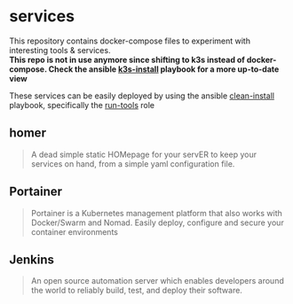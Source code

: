 # services
This repository contains docker-compose files to experiment with interesting tools & services.  
__This repo is not in use anymore since shifting to k3s instead of docker-compose. Check the ansible [k3s-install](https://github.com/Sakoes/ansible/tree/main/k3s-install) playbook for a more up-to-date view__

These services can be easily deployed by using the ansible [clean-install](https://github.com/Sakoes/ansible/tree/main/clean-install) playbook, specifically the [run-tools](https://github.com/Sakoes/ansible/blob/main/clean-install/roles/run-tools/tasks/main.yml) role

## homer
> A dead simple static HOMepage for your servER to keep your services on hand, from a simple yaml configuration file.


## Portainer
> Portainer is a Kubernetes management platform that also works with Docker/Swarm and Nomad. Easily deploy, configure and secure your container environments


## Jenkins
> An open source automation server which enables developers around the world to reliably build, test, and deploy their software.

